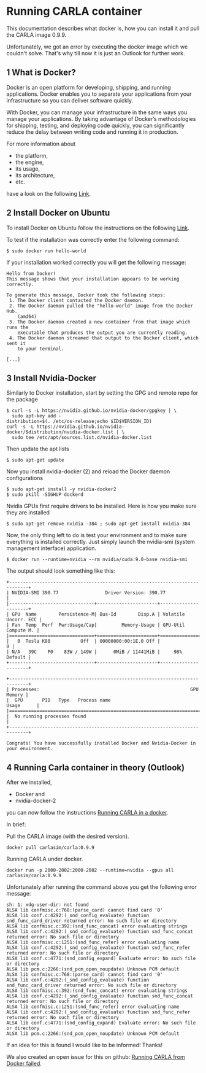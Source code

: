 # Running CARLA container
This documentation describes what docker is, how you can install it and pull the CARLA image 0.9.9. 

Unfortunately, we got an error by executing the docker image which we couldn't solve. That's why till now it is just an Outlook for further work.

## 1 What is Docker?
Docker is an open platform for developing, shipping, and running applications. Docker enables you to separate your applications from your infrastructure so you can deliver software quickly. 

With Docker, you can manage your infrastructure in the same ways you manage your applications. By taking advantage of Docker’s methodologies for shipping, testing, and deploying code quickly, you can significantly reduce the delay between writing code and running it in production.

For more information about
- the platform,
- the engine,
- its usage,
- its architecture, 
- etc. 

have a look on the following [Link](https://docs.docker.com/get-started/overview/).

## 2 Install Docker on Ubuntu
To install Docker on Ubuntu follow the instructions on the following [Link](https://docs.docker.com/engine/install/ubuntu/).

To test if the installation was correctly enter the following command:
```
$ sudo docker run hello-world
```

If your installation worked correctly you will get the following message:
```
Hello from Docker!
This message shows that your installation appears to be working correctly.

To generate this message, Docker took the following steps:
 1. The Docker client contacted the Docker daemon.
 2. The Docker daemon pulled the "hello-world" image from the Docker Hub.
    (amd64)
 3. The Docker daemon created a new container from that image which runs the
    executable that produces the output you are currently reading.
 4. The Docker daemon streamed that output to the Docker client, which sent it
    to your terminal.

[...]
```

## 3 Install Nvidia-Docker

Similarly to Docker installation, start by setting the GPG and remote repo for the package
```
$ curl -s -L https://nvidia.github.io/nvidia-docker/gpgkey | \
  sudo apt-key add -
distribution=$(. /etc/os-release;echo $ID$VERSION_ID)
curl -s -L https://nvidia.github.io/nvidia-docker/$distribution/nvidia-docker.list | \
  sudo tee /etc/apt/sources.list.d/nvidia-docker.list
```

Then update the apt lists
```
$ sudo apt-get update
```

Now you install nvidia-docker (2) and reload the Docker daemon configurations
```
$ sudo apt-get install -y nvidia-docker2
$ sudo pkill -SIGHUP dockerd
```

Nvidia GPUs first require drivers to be installed. Here is how you make sure they are installed 
```
$ sudo apt-get remove nvidia -384 ; sudo apt-get install nvidia-384
```

Now, the only thing left to do is test your environment and to make sure everything is installed correctly. Just simply launch the nvidia-smi (system management interface) application.
```
$ docker run --runtime=nvidia --rm nvidia/cuda:9.0-base nvidia-smi
```

The output should look something like this:
```
+-----------------------------------------------------------------------------+
| NVIDIA-SMI 390.77                 Driver Version: 390.77                    |
|-------------------------------+----------------------+----------------------+
| GPU  Name        Persistence-M| Bus-Id        Disp.A | Volatile Uncorr. ECC |
| Fan  Temp  Perf  Pwr:Usage/Cap|         Memory-Usage | GPU-Util  Compute M. |
|===============================+======================+======================|
|   0  Tesla K80           Off  | 00000000:00:1E.0 Off |                    0 |
| N/A   39C    P0    83W / 149W |      0MiB / 11441MiB |     98%      Default |
+-------------------------------+----------------------+----------------------+
                                                                               
+-----------------------------------------------------------------------------+
| Processes:                                                       GPU Memory |
|  GPU       PID   Type   Process name                             Usage      |
|=============================================================================|
|  No running processes found                                                 |
+-----------------------------------------------------------------------------+

Congrats! You have successfully installed Docker and Nvidia-Docker in your environment.
```


## 4 Running Carla container in theory (Outlook)
After we installed,
- Docker and 
- nvidia-docker-2

you can now follow the instructions [Running CARLA in a docker](https://carla.readthedocs.io/en/latest/build_docker/).

In brief:

Pull the CARLA image (with the desired version).
```
docker pull carlasim/carla:0.9.9
```

Running CARLA under docker.
```
docker run -p 2000-2002:2000-2002 --runtime=nvidia --gpus all carlasim/carla:0.9.9
```

Unfortunately after running the command above you get the following error message:

```
sh: 1: xdg-user-dir: not found
ALSA lib confmisc.c:768:(parse_card) cannot find card '0'
ALSA lib conf.c:4292:(_snd_config_evaluate) function snd_func_card_driver returned error: No such file or directory
ALSA lib confmisc.c:392:(snd_func_concat) error evaluating strings
ALSA lib conf.c:4292:(_snd_config_evaluate) function snd_func_concat returned error: No such file or directory
ALSA lib confmisc.c:1251:(snd_func_refer) error evaluating name
ALSA lib conf.c:4292:(_snd_config_evaluate) function snd_func_refer returned error: No such file or directory
ALSA lib conf.c:4771:(snd_config_expand) Evaluate error: No such file or directory
ALSA lib pcm.c:2266:(snd_pcm_open_noupdate) Unknown PCM default
ALSA lib confmisc.c:768:(parse_card) cannot find card '0'
ALSA lib conf.c:4292:(_snd_config_evaluate) function snd_func_card_driver returned error: No such file or directory
ALSA lib confmisc.c:392:(snd_func_concat) error evaluating strings
ALSA lib conf.c:4292:(_snd_config_evaluate) function snd_func_concat returned error: No such file or directory
ALSA lib confmisc.c:1251:(snd_func_refer) error evaluating name
ALSA lib conf.c:4292:(_snd_config_evaluate) function snd_func_refer returned error: No such file or directory
ALSA lib conf.c:4771:(snd_config_expand) Evaluate error: No such file or directory
ALSA lib pcm.c:2266:(snd_pcm_open_noupdate) Unknown PCM default
```

If an idea for this is found I would like to be informed! Thanks!

We also created an open issue for this on github: [Running CARLA from Docker failed](https://github.com/carla-simulator/carla/issues/3270).